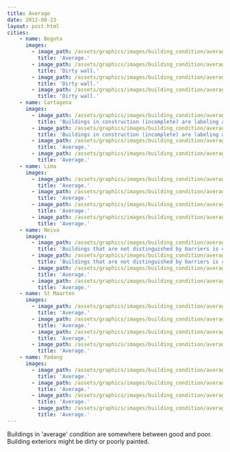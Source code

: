 ```yaml
---
title: Average
date: 2012-08-23
layout: post.html
cities:
    - name: Bogota
      images:
        - image_path: /assets/graphics/images/building_condition/average_bogota_01.jpg
          title: 'Average.'          
        - image_path: /assets/graphics/images/building_condition/average_bogota_02.jpg
          title: 'Dirty wall.'
        - image_path: /assets/graphics/images/building_condition/average_bogota_03.jpg
          title: 'Dirty wall.'
        - image_path: /assets/graphics/images/building_condition/average_bogota_04.jpg
          title: 'Dirty wall.'
    - name: Cartagena
      images:
        - image_path: /assets/graphics/images/building_condition/average_cartagena_01.jpg
          title: 'Buildings in construction (incomplete) are labeling as average.'
        - image_path: /assets/graphics/images/building_condition/average_cartagena_02.jpg
          title: 'Buildings in construction (incomplete) are labeling as average.'
        - image_path: /assets/graphics/images/building_condition/average_cartagena_03.jpg
          title: 'Average.'           
        - image_path: /assets/graphics/images/building_condition/average_cartagena_04.jpg
          title: 'Average.'           
    - name: Lima
      images:
        - image_path: /assets/graphics/images/building_condition/average_lima_01.jpg
          title: 'Average.'           
        - image_path: /assets/graphics/images/building_condition/average_lima_02.jpg
          title: 'Average.'           
        - image_path: /assets/graphics/images/building_condition/average_lima_03.jpg
          title: 'Average.'           
        - image_path: /assets/graphics/images/building_condition/average_lima_04.jpg
          title: 'Average.'           
    - name: Neiva
      images:
        - image_path: /assets/graphics/images/building_condition/average_neiva_01.jpg
          title: 'Buildings that are not distinguished by barriers is considered average'
        - image_path: /assets/graphics/images/building_condition/average_neiva_02.jpg
          title: 'Buildings that are not distinguished by barriers is considered average'
        - image_path: /assets/graphics/images/building_condition/average_neiva_03.jpg
          title: 'Average.'           
        - image_path: /assets/graphics/images/building_condition/average_neiva_04.jpg
          title: 'Average.'           
    - name: St Maarten
      images:
        - image_path: /assets/graphics/images/building_condition/average_st_maarten_01.jpg
          title: 'Average.'           
        - image_path: /assets/graphics/images/building_condition/average_st_maarten_02.jpg
          title: 'Average.'           
        - image_path: /assets/graphics/images/building_condition/average_st_maarten_03.jpg
          title: 'Average.'           
        - image_path: /assets/graphics/images/building_condition/average_st_maarten_04.jpg
          title: 'Average.'           
    - name: Padang
      images:
        - image_path: /assets/graphics/images/building_condition/average_padang_01.jpg
          title: 'Average.'           
        - image_path: /assets/graphics/images/building_condition/average_padang_02.jpg
          title: 'Average.'           
        - image_path: /assets/graphics/images/building_condition/average_padang_03.jpg
          title: 'Average.'           
        - image_path: /assets/graphics/images/building_condition/average_padang_04.jpg  
          title: 'Average.'                 
---
```


Buildings in 'average' condition are somewhere between good and poor. Building exteriors might be dirty or poorly painted.

